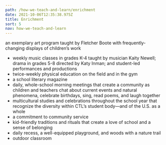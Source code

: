 ```yaml
---
path: /how-we-teach-and-learn/enrichment
date: 2021-10-06T12:35:38.975Z
title: Enrichment
sort: 5
nav: how-we-teach-and-learn
---
```



an exemplary art program taught by Fletcher Boote with frequently-changing displays of children’s work

* weekly music classes in grades K-4 taught by musician Kaity Newell; drama in grades 5-8 directed by Katy Inman; and student-led performances and productions
* twice-weekly physical education on the field and in the gym
* a school literary magazine
* daily, whole-school morning meetings that create a community as children and teachers chat about current events and natural phenomena, celebrate birthdays, sing, read poems, and laugh together
* multicultural studies and celebrations throughout the school year that recognize the diversity within CTL’s student body—and of the U.S. as a whole
* a commitment to community service
* kid-friendly traditions and rituals that create a love of school and a sense of belonging
* daily recess, a well-equipped playground, and woods with a nature trail
* outdoor classroom
